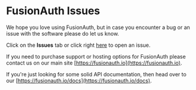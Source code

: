 # FusionAuth Issues
We hope you love using FusionAuth, but in case you encounter a bug or an issue with the software please do let us know.

Click on the **Issues** tab or click right [here](https://github.com/FusionAuth/fusionauth-issues/issues/new/choose) to open an issue.

If you need to purchase support or hosting options for FusionAuth please contact us on our main site [https://fusionauth.io](https://fusionauth.io).

If you're just looking for some solid API documentation, then head over to our [https://fusionauth.io/docs](https://fusionauth.io/docs).
